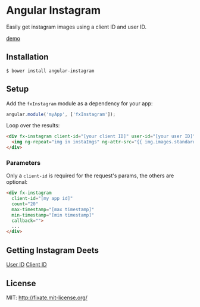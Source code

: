 # Angular Instagram

Easily get instagram images using a client ID and user ID.

[demo](http://fixate.github.io/angular-instagram/demo)

## Installation

```shell
$ bower install angular-instagram
```

## Setup

Add the `fxInstagram` module as a dependency for your app:

```javascript
angular.module('myApp', ['fxInstagram']);
```

Loop over the results:

```html
<div fx-instagram client-id="[your client ID]" user-id="[your user ID]" count="3">
  <img ng-repeat="img in instaImgs" ng-attr-src="{{ img.images.standard_resolution.url }}" alt="">
</div>
```

### Parameters

Only a `client-id` is required for the request's params, the others are optional:

```html
<div fx-instagram
  client-id="[my app id]"
  count="20"
  max-timestamp="[max timestamp]"
  min-timestamp="[min timestamp]"
  callback="">
  ...
</div>
```

## Getting Instagram Deets

[User ID](http://jelled.com/instagram/lookup-user-id#)
[Client ID](https://instagram.com/developer/)

## License

MIT: http://fixate.mit-license.org/
